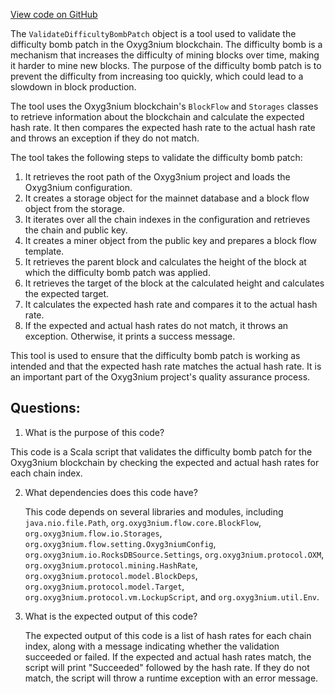 [View code on GitHub](https://github.com/oxyg3nium/oxyg3nium/tools/src/main/scala/org/oxyg3nium/tools/ValidateDifficultyBombPatch.scala)

The `ValidateDifficultyBombPatch` object is a tool used to validate the difficulty bomb patch in the Oxyg3nium blockchain. The difficulty bomb is a mechanism that increases the difficulty of mining blocks over time, making it harder to mine new blocks. The purpose of the difficulty bomb patch is to prevent the difficulty from increasing too quickly, which could lead to a slowdown in block production.

The tool uses the Oxyg3nium blockchain's `BlockFlow` and `Storages` classes to retrieve information about the blockchain and calculate the expected hash rate. It then compares the expected hash rate to the actual hash rate and throws an exception if they do not match.

The tool takes the following steps to validate the difficulty bomb patch:

1. It retrieves the root path of the Oxyg3nium project and loads the Oxyg3nium configuration.
2. It creates a storage object for the mainnet database and a block flow object from the storage.
3. It iterates over all the chain indexes in the configuration and retrieves the chain and public key.
4. It creates a miner object from the public key and prepares a block flow template.
5. It retrieves the parent block and calculates the height of the block at which the difficulty bomb patch was applied.
6. It retrieves the target of the block at the calculated height and calculates the expected target.
7. It calculates the expected hash rate and compares it to the actual hash rate.
8. If the expected and actual hash rates do not match, it throws an exception. Otherwise, it prints a success message.

This tool is used to ensure that the difficulty bomb patch is working as intended and that the expected hash rate matches the actual hash rate. It is an important part of the Oxyg3nium project's quality assurance process.
## Questions: 
 1. What is the purpose of this code?
   
   This code is a Scala script that validates the difficulty bomb patch for the Oxyg3nium blockchain by checking the expected and actual hash rates for each chain index.

2. What dependencies does this code have?
   
   This code depends on several libraries and modules, including `java.nio.file.Path`, `org.oxyg3nium.flow.core.BlockFlow`, `org.oxyg3nium.flow.io.Storages`, `org.oxyg3nium.flow.setting.Oxyg3niumConfig`, `org.oxyg3nium.io.RocksDBSource.Settings`, `org.oxyg3nium.protocol.OXM`, `org.oxyg3nium.protocol.mining.HashRate`, `org.oxyg3nium.protocol.model.BlockDeps`, `org.oxyg3nium.protocol.model.Target`, `org.oxyg3nium.protocol.vm.LockupScript`, and `org.oxyg3nium.util.Env`.

3. What is the expected output of this code?
   
   The expected output of this code is a list of hash rates for each chain index, along with a message indicating whether the validation succeeded or failed. If the expected and actual hash rates match, the script will print "Succeeded" followed by the hash rate. If they do not match, the script will throw a runtime exception with an error message.